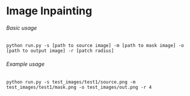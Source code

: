 # Image Inpainting

###### Basic usage
`python run.py -s [path to source image] -m [path to mask image] -o [path to output image] -r [patch radius]`

###### Example usage
`python run.py -s test_images/test1/source.png -m test_images/test1/mask.png -o test_images/out.png -r 4`
